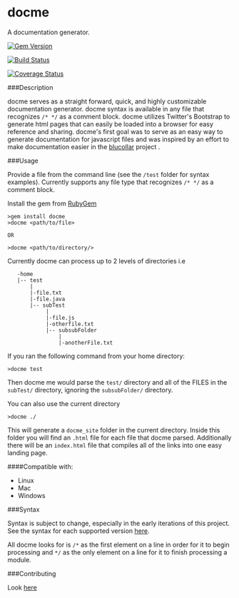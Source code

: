docme
=====

A documentation generator.

[![Gem Version](https://badge.fury.io/rb/docme.svg)](http://badge.fury.io/rb/docme)

[![Build Status](https://travis-ci.org/philosowaffle/docme.svg?branch=master)](https://travis-ci.org/philosowaffle/docme)

[![Coverage Status](https://coveralls.io/repos/philosowaffle/docme/badge.png)](https://coveralls.io/r/philosowaffle/docme)

###Description

docme serves as a straight forward, quick, and highly customizable documentation generator.  docme syntax is available in any file that recognizes `/* */` as a comment block.  docme utilizes Twitter's Bootstrap to generate html pages that can easily be loaded into a browser for easy reference and sharing.  docme's first goal was to serve as an easy way to generate documentation for javascript files and was inspired by an effort to make documentation easier in the [blucollar](https://github.com/philosowaffle/bluecollar) project .


###Usage

Provide a file from the command line (see the `/test` folder for syntax examples).  Currently supports any file type that recognizes `/* */` as a comment block.

Install the gem from [RubyGem](https://rubygems.org/gems/docme)

    >gem install docme
    >docme <path/to/file>

    OR

    >docme <path/to/directory/>

Currently docme can process up to 2 levels of directories i.e

       -home
       |-- test
           |
           |-file.txt
           |-file.java
           |-- subTest
                |
                |-file.js
                |-otherfile.txt
                |-- subsubFolder
                    |
                    |-anotherFile.txt

If you ran the following command from your home directory:

    >docme test

Then docme me would parse the `test/` directory and all of the FILES in the `subTest/` directory, ignoring the `subsubFolder/` directory.

You can also use the current directory

    >docme ./

This will generate a `docme_site` folder in the current directory.  Inside this folder you will find an `.html` file for each file that docme parsed.  Additionally there will be an `index.html` file that compiles all of the links into one easy landing page.

####Compatible with:

* Linux
* Mac
* Windows

###Syntax

Syntax is subject to change, especially in the early iterations of this project.  See the syntax for each supported version [here](https://github.com/philosowaffle/docme/wiki).

All docme looks for is `/*` as the first element on a line in order for it to begin processing and `*/` as the only element on a line for it to finish processing a module.


###Contributing

Look [here](https://github.com/philosowaffle/docme/wiki/Contributing)
